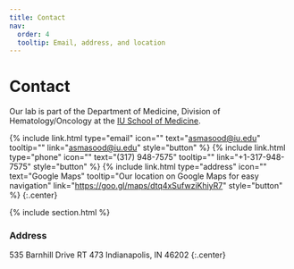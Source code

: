 ```yaml
---
title: Contact
nav:
  order: 4
  tooltip: Email, address, and location
---
```


# <i class="fas fa-paper-plane"></i>Contact

Our lab is part of the Department of Medicine, Division of Hematology/Oncology at the [IU School of Medicine](https://medicine.iu.edu/).

{%
  include link.html
  type="email"
  icon=""
  text="asmasood@iu.edu"
  tooltip=""
  link="asmasood@iu.edu"
  style="button"
%}
{%
  include link.html
  type="phone"
  icon=""
  text="(317) 948-7575"
  tooltip=""
  link="+1-317-948-7575"
  style="button"
%}
{%
  include link.html
  type="address"
  icon=""
  text="Google Maps"
  tooltip="Our location on Google Maps for easy navigation"
  link="https://goo.gl/maps/dtq4xSufwziKhiyR7"
  style="button"
%}
{:.center}

{% include section.html %}

### <i class="fas fa-mail-bulk"></i>Address

535 Barnhill Drive
RT 473
Indianapolis, IN 46202
{:.center}